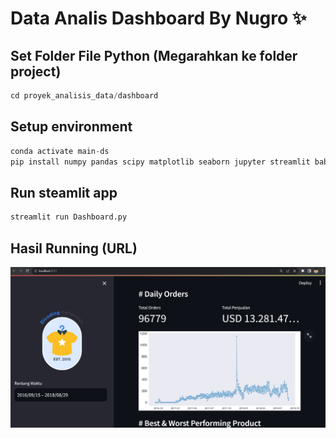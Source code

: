 # Data Analis Dashboard By Nugro ✨

## Set Folder File Python (Megarahkan ke folder project)


```python
cd proyek_analisis_data/dashboard
```

## Setup environment


```python
conda activate main-ds
pip install numpy pandas scipy matplotlib seaborn jupyter streamlit babel
```

## Run steamlit app


```python
streamlit run Dashboard.py
```

## Hasil Running (URL)


![Gambar Dashboard](/dashboard/dashboard.jpg "Gambar hasil")

